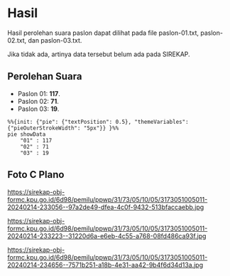 # Hasil

Hasil perolehan suara paslon dapat dilihat pada file paslon-01.txt, paslon-02.txt, dan paslon-03.txt.

Jika tidak ada, artinya data tersebut belum ada pada SIREKAP.

## Perolehan Suara

 * Paslon 01: **117**.
 * Paslon 02: **71**.
 * Paslon 03: **19**.

```mermaid
%%{init: {"pie": {"textPosition": 0.5}, "themeVariables": {"pieOuterStrokeWidth": "5px"}} }%%
pie showData
    "01" : 117
    "02" : 71
    "03" : 19
```
## Foto C Plano

https://sirekap-obj-formc.kpu.go.id/6d98/pemilu/ppwp/31/73/05/10/05/3173051005011-20240214-233056--97a2de49-dfea-4c0f-9432-513bfaccaebb.jpg

https://sirekap-obj-formc.kpu.go.id/6d98/pemilu/ppwp/31/73/05/10/05/3173051005011-20240214-233223--31220d6a-e6eb-4c55-a768-08fd486ca93f.jpg

https://sirekap-obj-formc.kpu.go.id/6d98/pemilu/ppwp/31/73/05/10/05/3173051005011-20240214-234656--7571b251-a18b-4e31-aa42-9b4f6d34d13a.jpg
